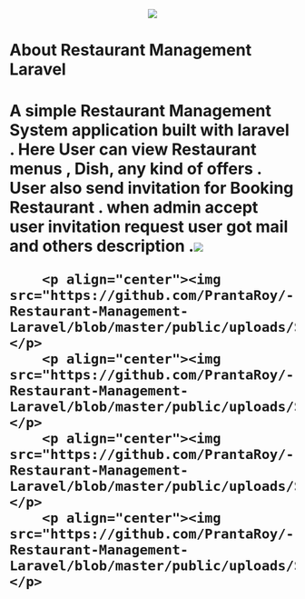 <p align="center"><img src="https://github.com/PrantaRoy/-Restaurant-Management-Laravel/blob/master/public/uploads/Screenshot_1.png"></p>


 <h1>About Restaurant Management Laravel <h1>


 <p>A simple  Restaurant Management System application built with laravel . Here User can view Restaurant menus , Dish, any kind of offers . User also send invitation for Booking  Restaurant . when admin accept user invitation request user got mail and others description .<img src="https://laravel.com/assets/img/components/logo-laravel.svg">  <p>
        
        <p align="center"><img src="https://github.com/PrantaRoy/-Restaurant-Management-Laravel/blob/master/public/uploads/Screenshot_2.png"></p>
        <p align="center"><img src="https://github.com/PrantaRoy/-Restaurant-Management-Laravel/blob/master/public/uploads/Screenshot_3.png"></p>
        <p align="center"><img src="https://github.com/PrantaRoy/-Restaurant-Management-Laravel/blob/master/public/uploads/Screenshot_4.png"></p>
        <p align="center"><img src="https://github.com/PrantaRoy/-Restaurant-Management-Laravel/blob/master/public/uploads/Screenshot_5.png"></p>
      


